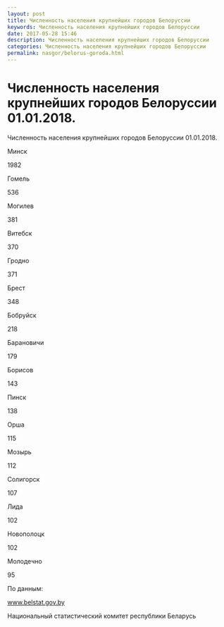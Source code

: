 ```yaml
---
layout: post
title: Численность населения крупнейших городов Белоруссии
keywords: Численность населения крупнейших городов Белоруссии
date: 2017-05-28 15:46
description: Численность населения крупнейших городов Белоруссии
categories: Численность населения крупнейших городов Белоруссии
permalink: nasgor/belorus-goroda.html
---
```


# Численность населения крупнейших городов Белоруссии 01.01.2018.



Численность населения крупнейших городов Белоруссии 01.01.2018.









Минск


1982






Гомель


536






Могилев


381






Витебск


370






Гродно


371






Брест


348






Бобруйск


218






Барановичи


179






Борисов


143






Пинск


138








Орша


115




Мозырь


112






Солигорск


107






Лида


102






Новополоцк


102






Молодечно


95








По данным:


www.belstat.gov.by


Национальный статистический комитет республики Беларусь


		
